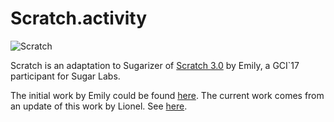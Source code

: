 # Scratch.activity
![Scratch](http://i68.tinypic.com/103zn7s.png)

Scratch is an adaptation to Sugarizer of [Scratch 3.0](https://github.com/LLK/scratch-gui) by Emily, a GCI`17 participant for Sugar Labs.

The initial work by Emily could be found [here](https://github.com/EmilyOng/Scratch.activity).
The current work comes from an update of this work by Lionel. See  [here](https://github.com/EmilyOng/Scratch.activity/issues/3). 
